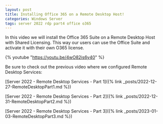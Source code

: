 ```yaml
---
layout: post
title: Installing Office 365 on a Remote Desktop Host!
categories: Windows Server
tags: server 2022 rdp part4 office o365
---
```


In this video we will install the Office 365 Suite on a Remote Desktop Host with Shared Licensing. This way our users can use the Office Suite and activate it with their own O365 license.

{% youtube "https://youtu.be/4wO82is6y40" %}

Be sure to check out the previous video where we configured Remote Desktop Services:

[Server 2022 - Remote Desktop Services - Part 1]({% link _posts/2022-12-27-RemoteDesktopPart1.md %})

[Server 2022 - Remote Desktop Services - Part 2]({% link _posts/2022-12-31-RemoteDesktopPart2.md %})

[Server 2022 - Remote Desktop Services - Part 3]({% link _posts/2023-01-03-RemoteDesktopPart3.md %})